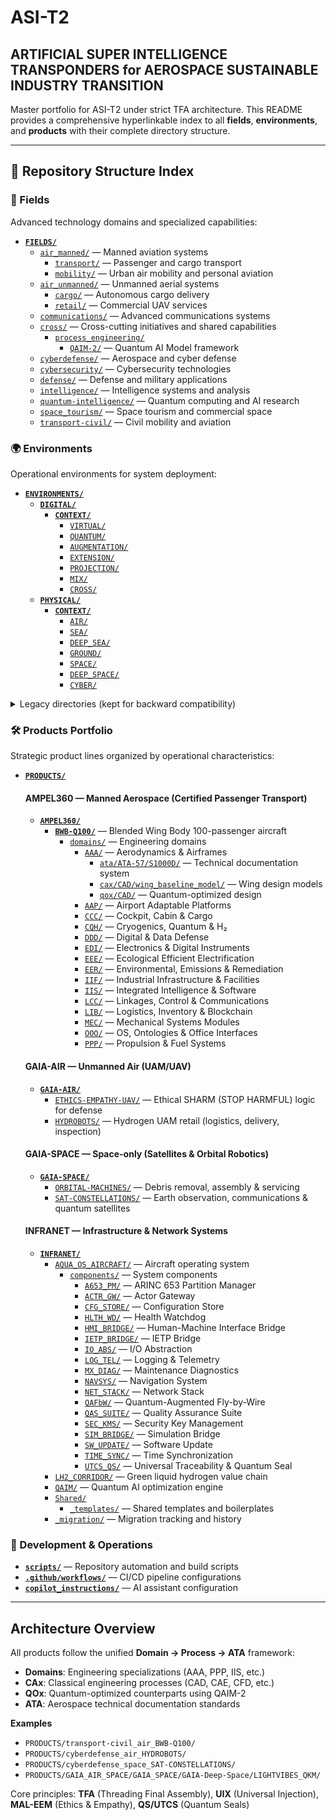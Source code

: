 # ASI-T2
## ARTIFICIAL SUPER INTELLIGENCE TRANSPONDERS for AEROSPACE SUSTAINABLE INDUSTRY TRANSITION

Master portfolio for ASI-T2 under strict TFA architecture. This README provides a comprehensive hyperlinkable index to all **fields**, **environments**, and **products** with their complete directory structure.

---

## 📁 Repository Structure Index

### 🧭 Fields
Advanced technology domains and specialized capabilities:

- **[`FIELDS/`](./FIELDS/)**
  - [`air_manned/`](./FIELDS/air_manned/) — Manned aviation systems
    - [`transport/`](./FIELDS/air_manned/transport/) — Passenger and cargo transport
    - [`mobility/`](./FIELDS/air_manned/mobility/) — Urban air mobility and personal aviation
  - [`air_unmanned/`](./FIELDS/air_unmanned/) — Unmanned aerial systems
    - [`cargo/`](./FIELDS/air_unmanned/cargo/) — Autonomous cargo delivery
    - [`retail/`](./FIELDS/air_unmanned/retail/) — Commercial UAV services
  - [`communications/`](./FIELDS/communications/) — Advanced communications systems
  - [`cross/`](./FIELDS/cross/) — Cross-cutting initiatives and shared capabilities
    - [`process_engineering/`](./FIELDS/cross/process_engineering/)
      - [`QAIM-2/`](./FIELDS/cross/process_engineering/QAIM-2/) — Quantum AI Model framework
  - [`cyberdefense/`](./FIELDS/cyberdefense/) — Aerospace and cyber defense
  - [`cybersecurity/`](./FIELDS/cybersecurity/) — Cybersecurity technologies
  - [`defense/`](./FIELDS/defense/) — Defense and military applications
  - [`intelligence/`](./FIELDS/intelligence/) — Intelligence systems and analysis
  - [`quantum-intelligence/`](./FIELDS/quantum-intelligence/) — Quantum computing and AI research
  - [`space_tourism/`](./FIELDS/space_tourism/) — Space tourism and commercial space
  - [`transport-civil/`](./FIELDS/transport-civil/) — Civil mobility and aviation

### 🌍 Environments
Operational environments for system deployment:

- **[`ENVIRONMENTS/`](./ENVIRONMENTS/)**
  - **[`DIGITAL/`](./ENVIRONMENTS/DIGITAL/)**
    - **[`CONTEXT/`](./ENVIRONMENTS/DIGITAL/CONTEXT/)**
      - [`VIRTUAL/`](./ENVIRONMENTS/DIGITAL/CONTEXT/VIRTUAL/)
      - [`QUANTUM/`](./ENVIRONMENTS/DIGITAL/CONTEXT/QUANTUM/)
      - [`AUGMENTATION/`](./ENVIRONMENTS/DIGITAL/CONTEXT/AUGMENTATION/)
      - [`EXTENSION/`](./ENVIRONMENTS/DIGITAL/CONTEXT/EXTENSION/)
      - [`PROJECTION/`](./ENVIRONMENTS/DIGITAL/CONTEXT/PROJECTION/)
      - [`MIX/`](./ENVIRONMENTS/DIGITAL/CONTEXT/MIX/)
      - [`CROSS/`](./ENVIRONMENTS/DIGITAL/CONTEXT/CROSS/)
  - **[`PHYSICAL/`](./ENVIRONMENTS/PHYSICAL/)**
    - **[`CONTEXT/`](./ENVIRONMENTS/PHYSICAL/CONTEXT/)**
      - [`AIR/`](./ENVIRONMENTS/PHYSICAL/CONTEXT/AIR/)
      - [`SEA/`](./ENVIRONMENTS/PHYSICAL/CONTEXT/SEA/)
      - [`DEEP_SEA/`](./ENVIRONMENTS/PHYSICAL/CONTEXT/DEEP_SEA/)
      - [`GROUND/`](./ENVIRONMENTS/PHYSICAL/CONTEXT/GROUND/)
      - [`SPACE/`](./ENVIRONMENTS/PHYSICAL/CONTEXT/SPACE/)
      - [`DEEP_SPACE/`](./ENVIRONMENTS/PHYSICAL/CONTEXT/DEEP_SPACE/)
      - [`CYBER/`](./ENVIRONMENTS/PHYSICAL/CONTEXT/CYBER/)

<details><summary>Legacy directories (kept for backward compatibility)</summary>

- [`LEGACY_Air/`](./ENVIRONMENTS/LEGACY_Air/)
- [`LEGACY_Cross/`](./ENVIRONMENTS/LEGACY_Cross/)
- [`LEGACY_Digital/`](./ENVIRONMENTS/LEGACY_Digital/)
- [`LEGACY_Ground/`](./ENVIRONMENTS/LEGACY_Ground/)
- [`LEGACY_Sea/`](./ENVIRONMENTS/LEGACY_Sea/)
- [`LEGACY_Space/`](./ENVIRONMENTS/LEGACY_Space/)

</details>

### 🛠️ Products Portfolio
Strategic product lines organized by operational characteristics:

- **[`PRODUCTS/`](./PRODUCTS/)**
  
  #### AMPEL360 — Manned Aerospace (Certified Passenger Transport)
  - **[`AMPEL360/`](./PRODUCTS/AMPEL360/)**
    - **[`BWB-Q100/`](./PRODUCTS/AMPEL360/BWB-Q100/)** — Blended Wing Body 100-passenger aircraft
      - [`domains/`](./PRODUCTS/AMPEL360/BWB-Q100/domains/) — Engineering domains
        - [`AAA/`](./PRODUCTS/AMPEL360/BWB-Q100/domains/AAA/) — Aerodynamics & Airframes
          - [`ata/ATA-57/S1000D/`](./PRODUCTS/AMPEL360/BWB-Q100/domains/AAA/ata/ATA-57/S1000D/) — Technical documentation system
          - [`cax/CAD/wing_baseline_model/`](./PRODUCTS/AMPEL360/BWB-Q100/domains/AAA/cax/CAD/wing_baseline_model/) — Wing design models
          - [`qox/CAD/`](./PRODUCTS/AMPEL360/BWB-Q100/domains/AAA/qox/CAD/) — Quantum-optimized design
        - [`AAP/`](./PRODUCTS/AMPEL360/BWB-Q100/domains/AAP/) — Airport Adaptable Platforms
        - [`CCC/`](./PRODUCTS/AMPEL360/BWB-Q100/domains/CCC/) — Cockpit, Cabin & Cargo
        - [`CQH/`](./PRODUCTS/AMPEL360/BWB-Q100/domains/CQH/) — Cryogenics, Quantum & H₂
        - [`DDD/`](./PRODUCTS/AMPEL360/BWB-Q100/domains/DDD/) — Digital & Data Defense
        - [`EDI/`](./PRODUCTS/AMPEL360/BWB-Q100/domains/EDI/) — Electronics & Digital Instruments
        - [`EEE/`](./PRODUCTS/AMPEL360/BWB-Q100/domains/EEE/) — Ecological Efficient Electrification
        - [`EER/`](./PRODUCTS/AMPEL360/BWB-Q100/domains/EER/) — Environmental, Emissions & Remediation
        - [`IIF/`](./PRODUCTS/AMPEL360/BWB-Q100/domains/IIF/) — Industrial Infrastructure & Facilities
        - [`IIS/`](./PRODUCTS/AMPEL360/BWB-Q100/domains/IIS/) — Integrated Intelligence & Software
        - [`LCC/`](./PRODUCTS/AMPEL360/BWB-Q100/domains/LCC/) — Linkages, Control & Communications
        - [`LIB/`](./PRODUCTS/AMPEL360/BWB-Q100/domains/LIB/) — Logistics, Inventory & Blockchain
        - [`MEC/`](./PRODUCTS/AMPEL360/BWB-Q100/domains/MEC/) — Mechanical Systems Modules
        - [`OOO/`](./PRODUCTS/AMPEL360/BWB-Q100/domains/OOO/) — OS, Ontologies & Office Interfaces
        - [`PPP/`](./PRODUCTS/AMPEL360/BWB-Q100/domains/PPP/) — Propulsion & Fuel Systems

  #### GAIA-AIR — Unmanned Air (UAM/UAV)
  - **[`GAIA-AIR/`](./PRODUCTS/GAIA-AIR/)**
    - [`ETHICS-EMPATHY-UAV/`](./PRODUCTS/GAIA-AIR/ETHICS-EMPATHY-UAV/) — Ethical SHARM (STOP HARMFUL) logic for defense
    - [`HYDROBOTS/`](./PRODUCTS/GAIA-AIR/HYDROBOTS/) — Hydrogen UAM retail (logistics, delivery, inspection)

  #### GAIA-SPACE — Space-only (Satellites & Orbital Robotics)
  - **[`GAIA-SPACE/`](./PRODUCTS/GAIA-SPACE/)**
    - [`ORBITAL-MACHINES/`](./PRODUCTS/GAIA-SPACE/ORBITAL-MACHINES/) — Debris removal, assembly & servicing
    - [`SAT-CONSTELLATIONS/`](./PRODUCTS/GAIA-SPACE/SAT-CONSTELLATIONS/) — Earth observation, communications & quantum satellites

  #### INFRANET — Infrastructure & Network Systems
  - **[`INFRANET/`](./PRODUCTS/INFRANET/)**
    - [`AQUA_OS_AIRCRAFT/`](./PRODUCTS/INFRANET/AQUA_OS_AIRCRAFT/) — Aircraft operating system
      - [`components/`](./PRODUCTS/INFRANET/AQUA_OS_AIRCRAFT/components/) — System components
        - [`A653_PM/`](./PRODUCTS/INFRANET/AQUA_OS_AIRCRAFT/components/A653_PM/) — ARINC 653 Partition Manager
        - [`ACTR_GW/`](./PRODUCTS/INFRANET/AQUA_OS_AIRCRAFT/components/ACTR_GW/) — Actor Gateway
        - [`CFG_STORE/`](./PRODUCTS/INFRANET/AQUA_OS_AIRCRAFT/components/CFG_STORE/) — Configuration Store
        - [`HLTH_WD/`](./PRODUCTS/INFRANET/AQUA_OS_AIRCRAFT/components/HLTH_WD/) — Health Watchdog
        - [`HMI_BRIDGE/`](./PRODUCTS/INFRANET/AQUA_OS_AIRCRAFT/components/HMI_BRIDGE/) — Human-Machine Interface Bridge
        - [`IETP_BRIDGE/`](./PRODUCTS/INFRANET/AQUA_OS_AIRCRAFT/components/IETP_BRIDGE/) — IETP Bridge
        - [`IO_ABS/`](./PRODUCTS/INFRANET/AQUA_OS_AIRCRAFT/components/IO_ABS/) — I/O Abstraction
        - [`LOG_TEL/`](./PRODUCTS/INFRANET/AQUA_OS_AIRCRAFT/components/LOG_TEL/) — Logging & Telemetry
        - [`MX_DIAG/`](./PRODUCTS/INFRANET/AQUA_OS_AIRCRAFT/components/MX_DIAG/) — Maintenance Diagnostics
        - [`NAVSYS/`](./PRODUCTS/INFRANET/AQUA_OS_AIRCRAFT/components/NAVSYS/) — Navigation System
        - [`NET_STACK/`](./PRODUCTS/INFRANET/AQUA_OS_AIRCRAFT/components/NET_STACK/) — Network Stack
        - [`QAFbW/`](./PRODUCTS/INFRANET/AQUA_OS_AIRCRAFT/components/QAFbW/) — Quantum-Augmented Fly-by-Wire
        - [`QAS_SUITE/`](./PRODUCTS/INFRANET/AQUA_OS_AIRCRAFT/components/QAS_SUITE/) — Quality Assurance Suite
        - [`SEC_KMS/`](./PRODUCTS/INFRANET/AQUA_OS_AIRCRAFT/components/SEC_KMS/) — Security Key Management
        - [`SIM_BRIDGE/`](./PRODUCTS/INFRANET/AQUA_OS_AIRCRAFT/components/SIM_BRIDGE/) — Simulation Bridge
        - [`SW_UPDATE/`](./PRODUCTS/INFRANET/AQUA_OS_AIRCRAFT/components/SW_UPDATE/) — Software Update
        - [`TIME_SYNC/`](./PRODUCTS/INFRANET/AQUA_OS_AIRCRAFT/components/TIME_SYNC/) — Time Synchronization
        - [`UTCS_QS/`](./PRODUCTS/INFRANET/AQUA_OS_AIRCRAFT/components/UTCS_QS/) — Universal Traceability & Quantum Seal
    - [`LH2_CORRIDOR/`](./PRODUCTS/INFRANET/LH2_CORRIDOR/) — Green liquid hydrogen value chain
    - [`QAIM/`](./PRODUCTS/INFRANET/QAIM/) — Quantum AI optimization engine
    - [`Shared/`](./PRODUCTS/INFRANET/Shared/)
      - [`_templates/`](./PRODUCTS/INFRANET/Shared/_templates/) — Shared templates and boilerplates
    - [`_migration/`](./PRODUCTS/_migration/) — Migration tracking and history

### 🔧 Development & Operations
- **[`scripts/`](./scripts/)** — Repository automation and build scripts
- **[`.github/workflows/`](./.github/workflows/)** — CI/CD pipeline configurations
- **[`copilot_instructions/`](./copilot_instructions/)** — AI assistant configuration

---
## Architecture Overview

All products follow the unified **Domain → Process → ATA** framework:

- **Domains**: Engineering specializations (AAA, PPP, IIS, etc.)
- **CAx**: Classical engineering processes (CAD, CAE, CFD, etc.)
- **QOx**: Quantum-optimized counterparts using QAIM-2
- **ATA**: Aerospace technical documentation standards

**Examples**
- `PRODUCTS/transport-civil_air_BWB-Q100/`
- `PRODUCTS/cyberdefense_air_HYDROBOTS/`
- `PRODUCTS/cyberdefense_space_SAT-CONSTELLATIONS/`
- `PRODUCTS/GAIA_AIR_SPACE/GAIA_SPACE/GAIA-Deep-Space/LIGHTVIBES_QKM/`

Core principles: **TFA** (Threading Final Assembly), **UIX** (Universal Injection), **MAL-EEM** (Ethics & Empathy), **QS/UTCS** (Quantum Seals)

